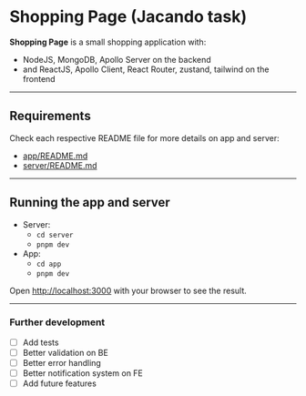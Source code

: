 # Shopping Page (Jacando task)

**Shopping Page** is a small shopping application with:

- NodeJS, MongoDB, Apollo Server on the backend
- and ReactJS, Apollo Client, React Router, zustand, tailwind on the frontend

---

## Requirements

Check each respective README file for more details on app and server:

- [app/README.md](app/README.md)
- [server/README.md](server/README.md)

---

## Running the app and server

- Server:
    - `cd server`
    - `pnpm dev`
- App:
    - `cd app`
    - `pnpm dev`

Open [http://localhost:3000](http://localhost:3000) with your browser to see the result.

---

### Further development

- [ ] Add tests
- [ ] Better validation on BE
- [ ] Better error handling
- [ ] Better notification system on FE
- [ ] Add future features
